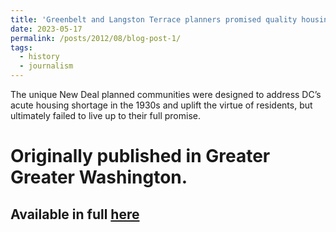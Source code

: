 ```yaml
---
title: 'Greenbelt and Langston Terrace planners promised quality housing — and to improve residents’ morality'
date: 2023-05-17
permalink: /posts/2012/08/blog-post-1/
tags:
  - history
  - journalism
---
```


The unique New Deal planned communities were designed to address DC’s acute housing shortage in the 1930s and uplift the virtue of residents, but ultimately failed to live up to their full promise.

Originally published in Greater Greater Washington.
======

Available in full [here](https://ggwash.org/view/89619/greenbelt-and-langston-terrace-planners-promised-quality-housing-and-to-improve-residents-morality)
------

